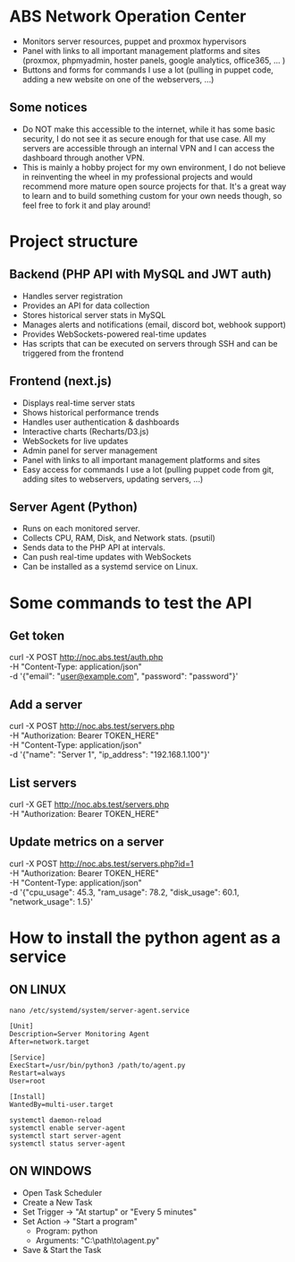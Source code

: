 # ABS Network Operation Center
  - Monitors server resources, puppet and proxmox hypervisors
  - Panel with links to all important management platforms and sites (proxmox, phpmyadmin, hoster panels, google analytics, office365, ... )
  - Buttons and forms for commands I use a lot (pulling in puppet code, adding a new website on one of the webservers, ...)
## Some notices
  - Do NOT make this accessible to the internet, while it has some basic security, I do not see it as secure
  enough for that use case. All my servers are accessible through an internal VPN and I can access the dashboard
  through another VPN.
  - This is mainly a hobby project for my own environment, I do not believe in reinventing the wheel in my
  professional projects and would recommend more mature open source projects for that. It's a great way to learn and to
  build something custom for your own needs though, so feel free to fork it and play around!

# Project structure
## Backend (PHP API with MySQL and JWT auth)
- Handles server registration
- Provides an API for data collection
- Stores historical server stats in MySQL
- Manages alerts and notifications (email, discord bot, webhook support)
- Provides WebSockets-powered real-time updates
- Has scripts that can be executed on servers through SSH and can be triggered from the frontend
## Frontend (next.js)
- Displays real-time server stats
- Shows historical performance trends
- Handles user authentication & dashboards
- Interactive charts (Recharts/D3.js)
- WebSockets for live updates
- Admin panel for server management
- Panel with links to all important management platforms and sites
- Easy access for commands I use a lot (pulling puppet code from git, adding sites to webservers, updating servers, ...)
## Server Agent (Python)
- Runs on each monitored server.
- Collects CPU, RAM, Disk, and Network stats. (psutil)
- Sends data to the PHP API at intervals.
- Can push real-time updates with WebSockets
- Can be installed as a systemd service on Linux.

# Some commands to test the API
## Get token
curl -X POST http://noc.abs.test/auth.php \
     -H "Content-Type: application/json" \
     -d '{"email": "user@example.com", "password": "password"}'
## Add a server
curl -X POST http://noc.abs.test/servers.php \
     -H "Authorization: Bearer TOKEN_HERE" \
     -H "Content-Type: application/json" \
     -d '{"name": "Server 1", "ip_address": "192.168.1.100"}'
## List servers
curl -X GET http://noc.abs.test/servers.php \
     -H "Authorization: Bearer TOKEN_HERE"
## Update metrics on a server
curl -X POST http://noc.abs.test/servers.php?id=1 \
     -H "Authorization: Bearer TOKEN_HERE" \
     -H "Content-Type: application/json" \
     -d '{"cpu_usage": 45.3, "ram_usage": 78.2, "disk_usage": 60.1, "network_usage": 1.5}'     

# How to install the python agent as a service
## ON LINUX
`nano /etc/systemd/system/server-agent.service`
```
[Unit]
Description=Server Monitoring Agent
After=network.target

[Service]
ExecStart=/usr/bin/python3 /path/to/agent.py
Restart=always
User=root

[Install]
WantedBy=multi-user.target
```

`systemctl daemon-reload`  
`systemctl enable server-agent`  
`systemctl start server-agent`  
`systemctl status server-agent`  

## ON WINDOWS
- Open Task Scheduler
- Create a New Task
- Set Trigger → "At startup" or "Every 5 minutes"
- Set Action → "Start a program"
  - Program: python
  - Arguments: "C:\path\to\agent.py"
- Save & Start the Task
